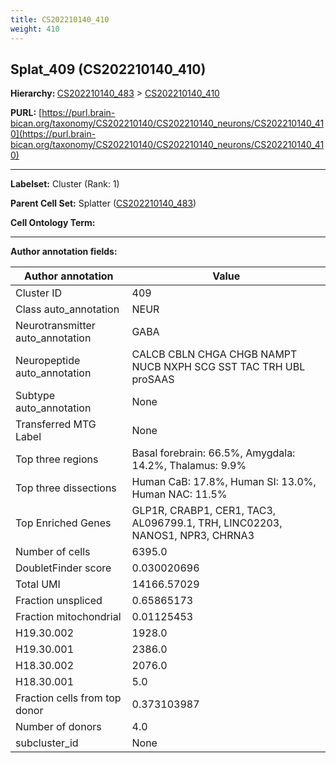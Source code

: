 ```yaml
---
title: CS202210140_410
weight: 410
---
```

## Splat_409 (CS202210140_410)
<b>Hierarchy: </b>
[CS202210140_483](../CS202210140_483) >
[CS202210140_410](../CS202210140_410)

**PURL:** [https://purl.brain-bican.org/taxonomy/CS202210140/CS202210140_neurons/CS202210140_410](https://purl.brain-bican.org/taxonomy/CS202210140/CS202210140_neurons/CS202210140_410)

---


**Labelset:** Cluster (Rank: 1)

**Parent Cell Set:** Splatter ([CS202210140_483](../CS202210140_483))



**Cell Ontology Term:** 

[MARKER GENES.]: #


---

[TRANSFERRED ANNOTATIONS.]: #


[AUTHOR ANNOTATION FIELDS.]: #


**Author annotation fields:**

| Author annotation | Value |
|-------------------|-------|
|Cluster ID|409|
|Class auto_annotation|NEUR|
|Neurotransmitter auto_annotation|GABA|
|Neuropeptide auto_annotation|CALCB CBLN CHGA CHGB NAMPT NUCB NXPH SCG SST TAC TRH UBL proSAAS|
|Subtype auto_annotation|None|
|Transferred MTG Label|None|
|Top three regions|Basal forebrain: 66.5%, Amygdala: 14.2%, Thalamus: 9.9%|
|Top three dissections|Human CaB: 17.8%, Human SI: 13.0%, Human NAC: 11.5%|
|Top Enriched Genes|GLP1R, CRABP1, CER1, TAC3, AL096799.1, TRH, LINC02203, NANOS1, NPR3, CHRNA3|
|Number of cells|6395.0|
|DoubletFinder score|0.030020696|
|Total UMI|14166.57029|
|Fraction unspliced|0.65865173|
|Fraction mitochondrial|0.01125453|
|H19.30.002|1928.0|
|H19.30.001|2386.0|
|H18.30.002|2076.0|
|H18.30.001|5.0|
|Fraction cells from top donor|0.373103987|
|Number of donors|4.0|
|subcluster_id|None|
